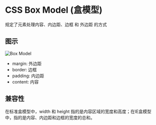 # CSS Box Model (盒模型)

规定了元素处理内容、内边距、边框 和 外边距 的方式

## 图示
![Box Model](http://www.w3school.com.cn/i/ct_boxmodel.gif)

- margin: 外边距
- border: 边框
- padding: 内边距
- content: 内容

## 兼容性
在标准盒模型中，width 和 height 指的是内容区域的宽度和高度；在IE盒模型中，指的是内容、内边距和边框的宽度的总和。